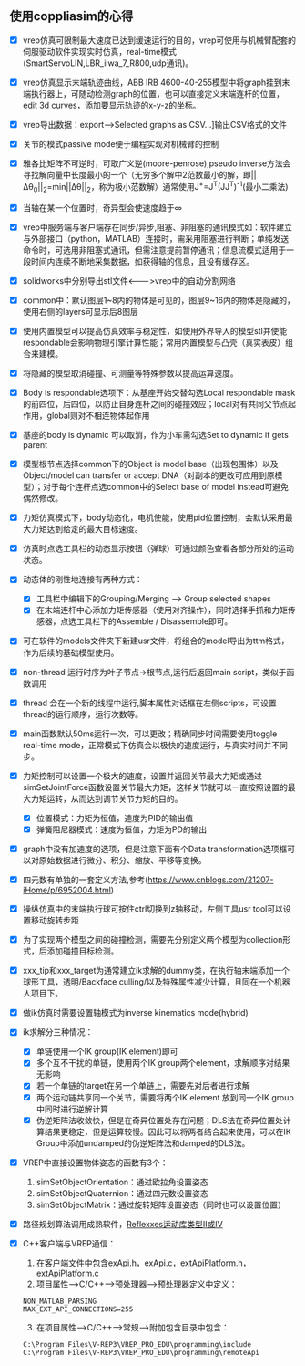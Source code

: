 ## 使用coppliasim的心得

- [x] vrep仿真可限制最大速度已达到缓速运行的目的，vrep可使用与机械臂配套的伺服驱动软件实现实时仿真，real-time模式(SmartServoLIN,LBR_iiwa_7_R800,udp通讯)。
- [x] vrep仿真显示末端轨迹曲线，ABB IRB 4600-40-255模型中将graph挂到末端执行器上，可随动检测graph的位置，也可以直接定义末端连杆的位置，edit 3d curves，添加要显示轨迹的x-y-z的坐标。
- [x] vrep导出数据：export-->Selected graphs as CSV...]输出CSV格式的文件
- [x] 关节的模式passive mode便于编程实现对机械臂的控制
- [x] 雅各比矩阵不可逆时，可取广义逆(moore-penrose),pseudo inverse方法会寻找解向量中长度最小的一个（无穷多个解中2范数最小的解，即||Δθ<sub>0</sub>||<sub>2</sub>=min||Δθ||<sub>2</sub>，称为极小范数解）通常使用J<sup>+</sup>=J<sup>T</sup>(JJ<sup>T</sup>)<sup>-1</sup>(最小二乘法)
- [x] 当轴在某一个位置时，奇异型会使速度趋于$\infty$
- [x] vrep中服务端与客户端存在同步/异步,阻塞、非阻塞的通讯模式如：软件建立与外部接口（python，MATLAB）连接时，需采用阻塞进行判断；单纯发送命令时，可选用非阻塞式通讯，但需注意提前暂停通讯；信息流模式适用于一段时间内连续不断地采集数据，如获得轴的信息，且设有缓存区。
- [x] solidworks中分别导出stl文件<--->vrep中的自动分割网络
- [x] common中：默认图层1~8内的物体是可见的，图层9~16内的物体是隐藏的，使用右侧的layers可显示后8图层
- [x] 使用内置模型可以提高仿真效率与稳定性，如使用外界导入的模型stl并使能respondable会影响物理引擎计算性能；常用内置模型与凸壳（真实表皮）组合来建模。
- [x] 将隐藏的模型取消碰撞、可测量等特殊参数以提高运算速度。
- [x] Body is respondable选项下：从基座开始交替勾选Local respondable mask的前四位，后四位，以防止自身连杆之间的碰撞效应；local对有共同父节点起作用，global则对不相连物体起作用
- [x] 基座的body is dynamic 可以取消，作为小车需勾选Set to dynamic if gets parent
- [x] 模型根节点选择common下的Object is model base（出现包围体）以及Object/model can transfer or accept DNA（对副本的更改可应用到原模型）；对于每个连杆点选common中的Select base of model instead可避免偶然修改。
- [x] 力矩仿真模式下，body动态化，电机使能，使用pid位置控制，会默认采用最大力矩达到给定的最大目标速度。
- [x] 仿真时点选工具栏的动态显示按钮（弹球）可通过颜色查看各部分所处的运动状态。
- [x] 动态体的刚性地连接有两种方式：
	- [x] 工具栏中编辑下的Grouping/Merging --> Group selected shapes
	- [x] 在末端连杆中心添加力矩传感器（使用对齐操作），同时选择手抓和力矩传感器，点选工具栏下的Assemble / Disassemble即可。
- [x] 可在软件的models文件夹下新建usr文件，将组合的model导出为ttm格式，作为后续的基础模型使用。
- [x] non-thread 运行时序为叶子节点->根节点,运行后返回main script，类似于函数调用
- [x] thread 会在一个新的线程中运行,脚本属性对话框在左侧scripts，可设置thread的运行顺序，运行次数等。
- [x] main函数默认50ms运行一次，可以更改；精确同步时间需要使用toggle real-time mode，正常模式下仿真会以极快的速度运行，与真实时间并不同步。
- [x] 力矩控制可以设置一个极大的速度，设置并返回关节最大力矩或通过simSetJointForce函数设置关节最大力矩，这样关节就可以一直按照设置的最大力矩运转，从而达到调节关节力矩的目的。
	- [x] 位置模式：力矩为恒值，速度为PID的输出值
	- [x] 弹簧阻尼器模式：速度为恒值，力矩为PD的输出
- [x] graph中没有加速度的选项，但是注意下面有个Data transformation选项框可以对原始数据进行微分、积分、缩放、平移等变换。
- [x] 四元数有单独的一套定义方法,参考(https://www.cnblogs.com/21207-iHome/p/6952004.html)
- [x] 操纵仿真中的末端执行球可按住ctrl切换到z轴移动，左侧工具usr tool可以设置移动旋转步距
- [x] 为了实现两个模型之间的碰撞检测，需要先分别定义两个模型为collection形式，后添加碰撞目标检测。
- [x] xxx_tip和xxx_target为通常建立ik求解的dummy类，在执行轴末端添加一个球形工具，透明/Backface culling/以及特殊属性减少计算，且同在一个机器人项目下。
- [x] 做ik仿真时需要设置轴模式为inverse kinematics mode(hybrid)
- [x] ik求解分三种情况：
	- [x] 单链使用一个IK group(IK element)即可
	- [x] 多个互不干扰的单链，使用两个IK group两个element，求解顺序对结果无影响
	- [x] 若一个单链的target在另一个单链上，需要先对后者进行求解
	- [x] 两个运动链共享同一个关节，需要将两个IK element 放到同一个IK group中同时进行逆解计算
	- [x] 伪逆矩阵法收敛快，但是在奇异位置处存在问题；DLS法在奇异位置处计算结果更稳定，但是运算较慢。因此可以将两者结合起来使用，可以在IK Group中添加undamped的伪逆矩阵法和damped的DLS法。
- [x] VREP中直接设置物体姿态的函数有3个：
	1. simSetObjectOrientation：通过欧拉角设置姿态
	2. simSetObjectQuaternion：通过四元数设置姿态
	3. simSetObjectMatrix：通过旋转矩阵设置姿态（同时也可以设置位置）
- [x] 路径规划算法调用成熟软件，[Reflexxes运动库类型II或IV](http://www.reflexxes.com/)
- [x] C++客户端与VREP通信：
	1. 在客户端文件中包含exApi.h，exApi.c，extApiPlatform.h，extApiPlatform.c  
	2. 项目属性-->C/C++-->预处理器-->预处理器定义中定义：
	~~~
	NON_MATLAB_PARSING 
	MAX_EXT_API_CONNECTIONS=255
	~~~ 
	3. 在项目属性-->C/C++-->常规-->附加包含目录中包含：
	~~~
	C:\Program Files\V-REP3\VREP_PRO_EDU\programming\include
	C:\Program Files\V-REP3\VREP_PRO_EDU\programming\remoteApi
	~~~


 
